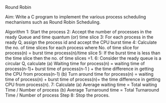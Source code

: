  Round Robin

Aim: Write a C program to implement the various process scheduling mechanisms such as Round
Robin Scheduling.
 
Algorithm
1: Start the process
2: Accept the number of processes in the ready Queue and time quantum (or) time slice
3: For each process in the ready Q, assign the process id and accept the CPU burst time
4: Calculate the no. of time slices for each process where
     No. of time slice for process(n) = burst time process(n)/time slice
5: If the burst time is less than the time slice then the no. of time slices =1.
6: Consider the ready queue is a circular Q, calculate
        (a) Waiting time for process(n) = waiting time of process(n-1)+ burst time of process(n-1 ) +
              the time difference in getting the CPU from process(n-1)
        (b) Turn around time for process(n) = waiting time of process(n) + burst time of process(n)+ the
               time difference in getting CPU from process(n).
7: Calculate
       (a) Average waiting time = Total waiting Time / Number of process
    (b) Average Turnaround time = Total Turnaround Time / Number of process Step 
8: Stop the proces.

